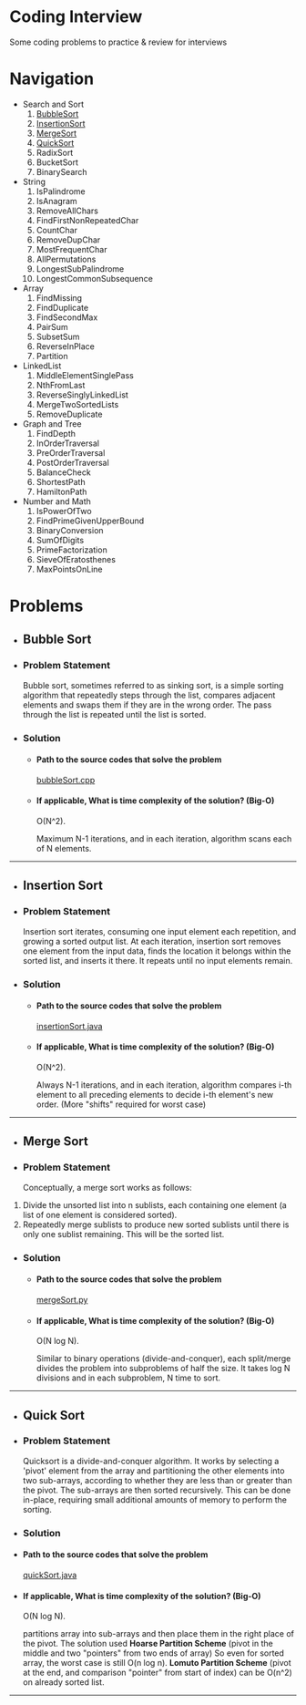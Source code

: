 # Coding Interview
Some coding problems to practice & review for interviews

# Navigation
- Search and Sort
    1. [BubbleSort](#bubble-sort)
    2. [InsertionSort](#insertion-sort)
    3. [MergeSort](#merge-sort)
    4. [QuickSort](#quick-sort)
    5. RadixSort
    6. BucketSort
    7. BinarySearch
- String
    1. IsPalindrome
    2. IsAnagram
    3. RemoveAllChars
    4. FindFirstNonRepeatedChar
    5. CountChar
    6. RemoveDupChar
    7. MostFrequentChar
    8. AllPermutations
    9. LongestSubPalindrome
    10. LongestCommonSubsequence
- Array
    1. FindMissing
    2. FindDuplicate
    3. FindSecondMax
    4. PairSum
    5. SubsetSum
    6. ReverseInPlace
    7. Partition
- LinkedList
    1. MiddleElementSinglePass
    2. NthFromLast
    3. ReverseSinglyLinkedList
    4. MergeTwoSortedLists
    5. RemoveDuplicate
- Graph and Tree
    1. FindDepth
    2. InOrderTraversal
    3. PreOrderTraversal
    4. PostOrderTraversal
    5. BalanceCheck
    6. ShortestPath
    7. HamiltonPath
- Number and Math
    1. IsPowerOfTwo
    2. FindPrimeGivenUpperBound
    3. BinaryConversion
    4. SumOfDigits
    5. PrimeFactorization
    6. SieveOfEratosthenes
    7. MaxPointsOnLine

# Problems

- ## Bubble Sort

- ### Problem Statement
    Bubble sort, sometimes referred to as sinking sort, is a simple sorting algorithm that repeatedly steps through the list, compares adjacent elements and swaps them if they are in the wrong order.
The pass through the list is repeated until the list is sorted.

- ### Solution

  - #### Path to the source codes that solve the problem

    [bubbleSort.cpp](./SearchSort/bubbleSort/bubbleSort.cpp)

  - #### If applicable, What is time complexity of the solution? (Big-O)

    O(N^2).

    Maximum N-1 iterations, and in each iteration, algorithm scans each of N elements.

---

- ## Insertion Sort

- ### Problem Statement
    Insertion sort iterates, consuming one input element each repetition, and growing a sorted output list.
At each iteration, insertion sort removes one element from the input data, finds the location it belongs within the sorted list, and inserts it there. It repeats until no input elements remain.

- ### Solution

  - #### Path to the source codes that solve the problem

    [insertionSort.java](./SearchSort/insertionSort/insertionSort.java)

  - #### If applicable, What is time complexity of the solution? (Big-O)

    O(N^2).

    Always N-1 iterations, and in each iteration, algorithm compares i-th element to all preceding elements
to decide i-th element's new order. (More "shifts" required for worst case)

---

- ## Merge Sort

- ### Problem Statement
    Conceptually, a merge sort works as follows:
1. Divide the unsorted list into n sublists, each containing one element (a list of one element is considered sorted).
2. Repeatedly merge sublists to produce new sorted sublists until there is only one sublist remaining. This will be the sorted list.

- ### Solution

  - #### Path to the source codes that solve the problem

    [mergeSort.py](./SearchSort/mergeSort/mergeSort.py)

  - #### If applicable, What is time complexity of the solution? (Big-O)

    O(N log N).

    Similar to binary operations (divide-and-conquer), each split/merge divides the problem
into subproblems of half the size. It takes log N divisions and in each subproblem, N time to sort.

---

- ## Quick Sort

- ### Problem Statement
  Quicksort is a divide-and-conquer algorithm.
  It works by selecting a 'pivot' element from the array and partitioning the other elements into two sub-arrays, according to whether they are less than or greater than the pivot.
  The sub-arrays are then sorted recursively. This can be done in-place, requiring small additional amounts of memory to perform the sorting.

- ### Solution

- #### Path to the source codes that solve the problem

  [quickSort.java](./SearchSort/quickSort/quickSort.java)

- #### If applicable, What is time complexity of the solution? (Big-O)

  O(N log N).

  partitions array into sub-arrays and then place them in the right place of the pivot.
  The solution used **Hoarse Partition Scheme** (pivot in the middle and two "pointers" from two ends of array)
  So even for sorted array, the worst case is still O(n log n).
  **Lomuto Partition Scheme** (pivot at the end, and comparison "pointer" from start of index) can be O(n^2) on already sorted list.

---
